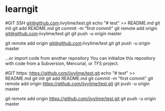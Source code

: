 # learngit

#GIT SSH
git@github.com:iivylime/test.git
echo "# test" >> README.md
git init
git add README.md
git commit -m "first commit"
git remote add origin git@github.com:iivylime/test.git
git push -u origin master


git remote add origin git@github.com:iivylime/test.git
git push -u origin master

…or import code from another repository
You can initialize this repository with code from a Subversion, Mercurial, or TFS project.

#GIT https:
https://github.com/iivylime/test.git
echo "# test" >> README.md
git init
git add README.md
git commit -m "first commit"
git remote add origin https://github.com/iivylime/test.git
git push -u origin master


git remote add origin https://github.com/iivylime/test.git
git push -u origin master

